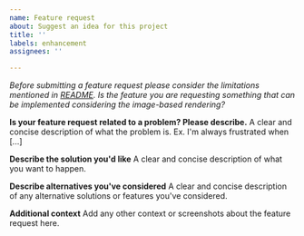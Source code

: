 ```yaml
---
name: Feature request
about: Suggest an idea for this project
title: ''
labels: enhancement
assignees: ''

---
```


*Before submitting a feature request please consider the limitations mentioned in [README](https://github.com/chrisg32/AvaloniaPdfViewer?tab=readme-ov-file#-limitations). Is the feature you are requesting something that can be implemented considering the image-based rendering?*

**Is your feature request related to a problem? Please describe.**
A clear and concise description of what the problem is. Ex. I'm always frustrated when [...]

**Describe the solution you'd like**
A clear and concise description of what you want to happen.

**Describe alternatives you've considered**
A clear and concise description of any alternative solutions or features you've considered.

**Additional context**
Add any other context or screenshots about the feature request here.
